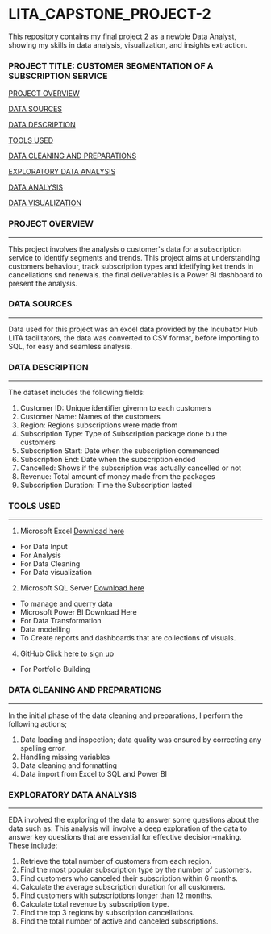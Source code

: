 # LITA_CAPSTONE_PROJECT-2
This repository contains my final project 2 as a newbie Data Analyst, showing my skills in data analysis, visualization, and insights extraction.


### PROJECT TITLE: CUSTOMER SEGMENTATION OF A SUBSCRIPTION SERVICE

[PROJECT OVERVIEW](#project-overview)

[DATA SOURCES](#data-sources)

[DATA DESCRIPTION](#data-description)

[TOOLS USED](#tools-used)

[DATA CLEANING AND PREPARATIONS](#data-cleaning-and-preparations)

[EXPLORATORY DATA ANALYSIS](#exploratory-data-analysis)

[DATA ANALYSIS](#data-analysis)

[DATA VISUALIZATION](#data-visualization)


### PROJECT OVERVIEW
---
This project involves the analysis o customer's data for a subscription service to identify segments and trends. This project aims at understanding customers behaviour, track subscription types and idetifying ket trends in cancellations snd renewals. the final deliverables is a Power BI dashboard to present the analysis.
 
### DATA SOURCES
---
Data used for this project was an excel data provided by the Incubator Hub LITA facilitators, the data was converted to CSV format, before importing to SQL, for easy and seamless analysis. 

### DATA DESCRIPTION
---
The dataset includes the following fields:
1. Customer ID: Unique identifier givemn to each customers
2. Customer Name: Names of the customers
3. Region: Regions subscriptions were made from
4. Subscription Type: Type of Subscription package done bu the customers
5. Subscription Start: Date when the subscription commenced
6. Subscription End: Date when the subscription ended
7. Cancelled: Shows if the subscription was actually cancelled or not
8. Revenue: Total amount of money made from the packages
9. Subscription Duration: Time the Subscription lasted
    
### TOOLS USED
---
1. Microsoft Excel [Download here](https://www.microsoft.com)
- For Data Input
- For Analysis
- For Data Cleaning
- For Data visualization
  
2. Microsoft SQL Server [Download here](https://www.microsoft.com/en-us/sql-server/sql-server-downloads?msockid=2b7beaf97efb6b170d9dfff87f1b6a9f)
- To manage and querry data
- Microsoft Power BI Download Here
- For Data Transformation
- Data modelling
- To Create reports and dashboards that are collections of visuals.
  
4. GitHub [Click here to sign up](https://github.com/)
- For Portfolio Building

### DATA CLEANING AND PREPARATIONS
---
In the initial phase of the data cleaning and preparations, I perform the following actions;
1. Data loading and inspection; data quality was ensured by correcting any spelling error.
2. Handling missing variables
3. Data cleaning and formatting
4. Data import from Excel to SQL and Power BI

### EXPLORATORY DATA ANALYSIS
---
EDA involved the exploring of the data to answer some questions about the data such as:
This analysis will involve a deep exploration of the data to answer key questions that are essential for effective decision-making. These include:
1. Retrieve the total number of customers from each region.
2. Find the most popular subscription type by the number of customers.
3. Find customers who canceled their subscription within 6 months.
4. Calculate the average subscription duration for all customers.
5. Find customers with subscriptions longer than 12 months.
6. Calculate total revenue by subscription type.
7. Find the top 3 regions by subscription cancellations.
8. Find the total number of active and canceled subscriptions.
